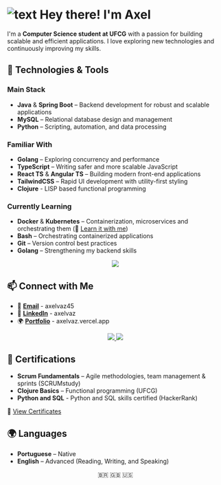 # ![text](https://cdn.jsdelivr.net/gh/Readme-Workflows/Readme-Icons@main/icons/gifs/wave.gif) Hey there! I'm Axel  

I'm a **Computer Science student at UFCG** with a passion for building scalable and efficient applications. I love exploring new technologies and continuously improving my skills.  

## 🚀 Technologies & Tools  

### **Main Stack**  

- **Java** & **Spring Boot** – Backend development for robust and scalable applications
- **MySQL** – Relational database design and management 
- **Python** – Scripting, automation, and data processing  

### **Familiar With**

- **Golang** – Exploring concurrency and performance  
- **TypeScript** – Writing safer and more scalable JavaScript  
- **React TS** & **Angular TS** – Building modern front-end applications  
- **TailwindCSS** – Rapid UI development with utility-first styling  
- **Clojure** - LISP based functional programming

### **Currently Learning**  

- **Docker** & **Kubernetes** – Containerization, microservices and orchestrating them (📌 [Learn it with me](#https://github.com/Axelvazslima/docker-studies))  
- **Bash** – Orchestrating containerized applications  
- **Git** – Version control best practices  
- **Golang** – Strengthening my backend skills  

<p align="center">
  <a href="https://skillicons.dev">
    <img src="https://skillicons.dev/icons?i=kubernetes,docker,git,bash,java,python,go,mysql&perline=4" />
  </a>
</p> 

## 📫 Connect with Me  

- 📩 **[Email](mailto:axelvaz45@gmail.com)** - axelvaz45
- 🔗 **[LinkedIn](https://www.linkedin.com/in/axelvaz/)** - axelvaz
- 🌍 **[Portfolio](https://axelvaz.vercel.app)** - axelvaz.vercel.app

<p align="center">
  <a href="mailto:axelvaz45@gmail.com">
    <img src="https://skillicons.dev/icons?i=gmail"/>
  </a>
  <a href="https://www.linkedin.com/in/axelvaz/">
    <img src="https://skillicons.dev/icons?i=linkedin"/>
  <a/>
</p>

## 📜 Certifications  

- **Scrum Fundamentals** – Agile methodologies, team management & sprints (SCRUMstudy)  
- **Clojure Basics** – Functional programming (UFCG)
- **Python and SQL** - Python and SQL skills certified (HackerRank)

📃 [View Certificates](https://drive.google.com/file/d/1tDK2vVtG8f6X1PW-W0HMHG2fiXwQJjPw/view?usp=drive_link)

## 🌍 Languages  

- **Portuguese** – Native  
- **English** – Advanced (Reading, Writing, and Speaking)  

<p align="center">
  🇧🇷 🇬🇧 🇺🇸
</p>
